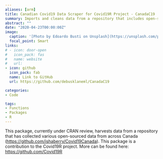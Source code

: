 ```yaml
---
aliases: [arm]
title: Canadian Covid19 Data Scraper for Covid19R Project - CanadaC19
summary: Imports and cleans data from a repository that includes open-source case data of COVID-19 in Canada.
abstract: ""
date: "2020-04-23T00:00:00Z"
image:
  caption: '[Photo by Edoardo Busti on Unsplash](https://unsplash.com/photos/gEdPXT6BKcc)'
  focal_point: Smart
links:
# - icon: door-open
#   icon_pack: fas
#   name: website
#   url: 
- icon: github
  icon_pack: fab
  name: Link to GitHub
  url: https://github.com/debusklaneml/CanadaC19

categories:
- Code

tags:
- Functions
- Packages
- R
---
```


This package, currently under CRAN review, harvests data from a repository that has collected various open-sourced data from across Canada (https://github.com/ishaberry/Covid19Canada). This package is a contribution to the Covid19R project. More can be found here: https://github.com/Covid19R
